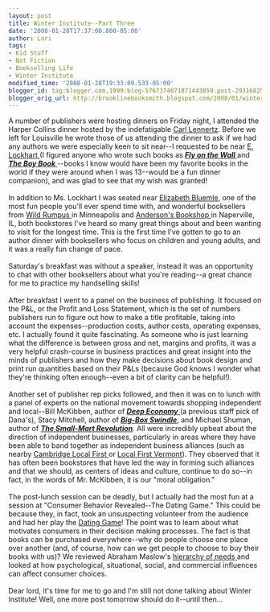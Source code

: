```yaml
---
layout: post
title: Winter Institute--Part Three
date: '2008-01-28T17:37:00.000-05:00'
author: Lori
tags:
- Kid Stuff
- Not Fiction
- Bookselling Life
- Winter Institute
modified_time: '2008-01-28T19:33:09.533-05:00'
blogger_id: tag:blogger.com,1999:blog-5767374071871443859.post-2931682516148817424
blogger_orig_url: http://brooklinebooksmith.blogspot.com/2008/01/winter-institute-part-three.html
---
```


A number of publishers were hosting dinners on Friday night, I attended the Harper Collins dinner hosted by the indefatigable <a href="http://publishinginsider.typepad.com/">Carl Lennertz</a>. Before we left for Louisville he wrote those of us attending the dinner to ask if we had any authors we were especially keen to sit near--I requested to be near <a href="http://www.theboyfriendlist.com/">E. Lockhart </a>(I figured anyone who wrote such books as <a href="http://brookline.booksense.com/NASApp/store/Product?s=showproduct&amp;isbn=9780385732826"><strong><em>Fly on the Wall</em></strong> </a>and <a href="http://brookline.booksense.com/NASApp/store/Product?s=showproduct&amp;isbn=9780385732086"><strong><em>The Boy Book</em></strong> </a>--books I know would have been my favorite books in the world if they were around when I was 13--would be a fun dinner companion), and was glad to see that my wish was granted!<br /><br />In addition to Ms. Lockhart I was seated near <a href="http://www.elizabethbluemle.com/">Elizabeth Bluemle</a>, one of the most fun people you'll ever spend time with, and wonderful booksellers from <a href="http://www.wildrumpusbooks.com/NASApp/store/IndexJsp">Wild Rumpus </a>in Minneapolis and <a href="http://www.andersonsbookshop.com/">Anderson's Bookshop </a>in Naperville, IL, both bookstores I've heard so many great things about and been wanting to visit for the longest time. This is the first time I've gotten to go to an author dinner with booksellers who focus on children and young adults, and it was a really fun change of pace.<br /><br />Saturday's breakfast was without a speaker, instead it was an opportunity to chat with other booksellers about what you're reading--a great chance for me to practice my handselling skills!<br /><br />After breakfast I went to a panel on the business of publishing. It focused on the P&amp;L, or the Profit and Loss Statement, which is the set of numbers publishers run to figure out how to make a title profitable, taking into account the expenses--production costs, author costs, operating expenses, etc. I actually found it quite fascinating. As someone who is just learning what the difference is between gross and net, margins and profits, it was a very helpful crash-course in business practices and great insight into the minds of publishers and how they make decisions about book design and print run quantities based on their P&amp;Ls (because God knows I wonder what they're thinking often enough--even a bit of clarity can be helpful!).<br /><br />Another set of publisher rep picks followed, and then it was on to lunch with a panel of experts on the national movement towards shopping independent and local--Bill McKibben, author of <a href="http://brookline.booksense.com/NASApp/store/Product?s=showproduct&amp;isbn=9780805087222"><strong><em>Deep Economy</em></strong> </a>(a previous staff pick of Dana's), Stacy Mitchell, author of <strong><em><a href="http://brookline.booksense.com/NASApp/store/Product?s=showproduct&amp;isbn=9780807035016">Big-Box Swindle</a></em></strong>, and Michael Shuman, author of <strong><em><a href="http://brookline.booksense.com/NASApp/store/Product?s=showproduct&amp;isbn=9781576754665">The Small-Mart Revolution</a></em></strong>. All were incredibly upbeat about the direction of independent businesses, particularly in areas where they have been able to band together as independent business alliances (such as nearby <a href="http://www.cambridgelocalfirst.org/">Cambridge Local First </a>or <a href="http://localfirstvermont.org/">Local First Vermont</a>). They observed that it has often been bookstores that have led the way in forming such alliances and that we should, as centers of ideas and culture, continue to do so--in fact, in the words of Mr. McKibben, it is our "moral obligation."<br /><br />The post-lunch session can be deadly, but I actually had the most fun at a session at "Consumer Behavior Revealed--The Dating Game." This could be because they, in fact, took an unsuspecting volunteer from the audience and had her play the <a href="http://youtube.com/watch?v=bqyx3Ed7GZw">Dating Game</a>! The point was to learn about what motivates consumers in their decision making processes. The fact is that books can be purchased everywhere--why do people choose one place over another (and, of course, how can we get people to choose to buy their books with us)? We reviewed Abraham Maslow's <a href="http://en.wikipedia.org/wiki/Maslow">hierarchy of needs </a>and looked at how psychological, situational, social, and commercial influences can affect consumer choices.<br /><br />Dear lord, it's time for me to go and I'm still not done talking about Winter Institute! Well, one more post tomorrow should do it--until then...